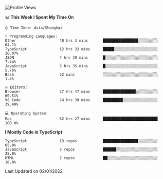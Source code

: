 <!--START_SECTION:waka-->
![Profile Views](http://img.shields.io/badge/Profile%20Views-0-blue)

📊 **This Week I Spent My Time On** 

```text
⌚︎ Time Zone: Asia/Shanghai

💬 Programming Languages: 
Other                    40 hrs 3 mins       ████████████████░░░░░░░░░   64.1% 
TypeScript               12 hrs 32 mins      █████░░░░░░░░░░░░░░░░░░░░   20.07% 
JSON                     4 hrs 39 mins       █░░░░░░░░░░░░░░░░░░░░░░░░   7.44% 
JavaScript               3 hrs 35 mins       █░░░░░░░░░░░░░░░░░░░░░░░░   5.76% 
Bash                     52 mins             ░░░░░░░░░░░░░░░░░░░░░░░░░   1.4%

🔥 Editors: 
Browser                  37 hrs 47 mins      ███████████████░░░░░░░░░░   60.51% 
VS Code                  24 hrs 39 mins      █████████░░░░░░░░░░░░░░░░   39.49%

💻 Operating System: 
Mac                      62 hrs 27 mins      █████████████████████████   100.0%

```

**I Mostly Code in TypeScript** 

```text
TypeScript               13 repos            ████████████████░░░░░░░░░   65.0% 
JavaScript               5 repos             ██████░░░░░░░░░░░░░░░░░░░   25.0% 
HTML                     2 repos             ██░░░░░░░░░░░░░░░░░░░░░░░   10.0%

```



 Last Updated on 02/01/2022
<!--END_SECTION:waka-->
